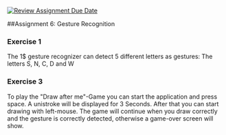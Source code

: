 [![Review Assignment Due Date](https://classroom.github.com/assets/deadline-readme-button-24ddc0f5d75046c5622901739e7c5dd533143b0c8e959d652212380cedb1ea36.svg)](https://classroom.github.com/a/aaWv-gak)

##Assignment 6: Gesture Recognition

### Exercise 1

The 1$ gesture recognizer can detect 5 different letters as gestures: The letters S, N, C, D and W

### Exercise 3

To play the "Draw after me"-Game you can start the application and press space. A unistroke will be displayed for 3 Seconds. After that you can start drawing with left-mouse. The game will continue when you draw correctly and the gesture is correctly detected, otherwise a game-over screen will show.

